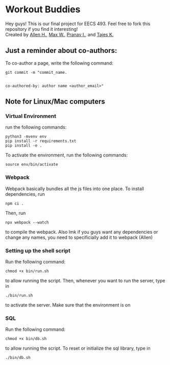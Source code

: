 # Workout Buddies
Hey guys! This is our final project for EECS 493. Feel free to fork this repository if you find it interesting! <br />
Created by [Allen H.](https://github.com/allenh9999), [Max W.](https://github.com/maxweber133), [Pranav I.](https://github.com/pranaviyer12345), and [Tajes K.](https://github.com/TajesKhanna)
## Just a reminder about co-authors:
To co-author a page, write the following command: <br />
```
git commit -m "commit_name.


co-authored-by: author name <author_email>"
```
## Note for Linux/Mac computers
### Virtual Environment
run the following commands:
```
python3 -mvenv env
pip install -r requirements.txt
pip install -e .
```
To activate the environment, run the following commands:
```
source env/bin/activate
```
### Webpack
Webpack basically bundles all the js files into one place. To install dependencies, run
```
npm ci .
```
Then, run 
```
npx webpack --watch
```
to compile the webpack. Also lmk if you guys want any dependencies or change any names, you need to specificially add it to webpack (Allen)
### Setting up the shell script
Run the following command:
```
chmod +x bin/run.sh
```
to allow running the script. Then, whenever you want to run the server, type in
```
./bin/run.sh
```
to activate the server. Make sure that the environment is on 
### SQL 
Run the following command:
```
chmod +x bin/db.sh
```
to allow running the script. To reset or initialize the sql library, type in 
```
./bin/db.sh
```